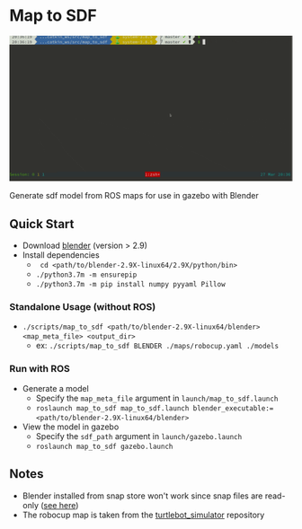 # Map to SDF
![alt text](./screenshots/sample.gif)

Generate sdf model from ROS maps for use in gazebo with Blender
## Quick Start
- Download [blender](https://www.blender.org/download/) (version > 2.9)
- Install dependencies
  - ` cd <path/to/blender-2.9X-linux64/2.9X/python/bin>`
  - `./python3.7m -m ensurepip`
  - `./python3.7m -m pip install numpy pyyaml Pillow`

### Standalone Usage (without ROS)
- `./scripts/map_to_sdf <path/to/blender-2.9X-linux64/blender> <map_meta_file> <output_dir>`
  - ex: `./scripts/map_to_sdf BLENDER ./maps/robocup.yaml ./models`

### Run with ROS
- Generate a model
  - Specify the `map_meta_file` argument in `launch/map_to_sdf.launch`
  - `roslaunch map_to_sdf map_to_sdf.launch blender_executable:=<path/to/blender-2.9X-linux64/blender>`
- View the model in gazebo
  - Specify the `sdf_path` argument in `launch/gazebo.launch`
  - `roslaunch map_to_sdf gazebo.launch`

## Notes
- Blender installed from snap store won't work since snap files are read-only ([see here](https://developer.blender.org/T83085))
- The robocup map is taken from the [turtlebot_simulator](https://github.com/turtlebot/turtlebot_simulator) repository

